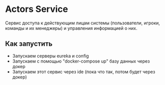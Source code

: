 # Actors Service
Сервис доступа к действующим лицам системы (пользователи, игроки, команды и их менеджеры) и управления информацией о них.
## Как запустить
* Запускаем серверы eureka и config
* Запускаем с помощью "docker-compose up" базу данных через докер
* Запускаем этот сервис через ide (пока что так, потом будет через докер)
